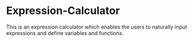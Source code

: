 # Expression-Calculator
This is an expression calculator which enables the users to naturally input expressions and define variables and functions.
